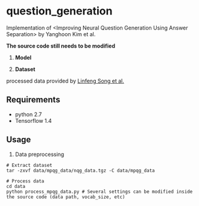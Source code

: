 # question_generation
Implementation of &lt;Improving Neural Question Generation Using Answer Separation> by Yanghoon Kim et al.

**The source code still needs to be modified**

1. **Model**

2. **Dataset**

processed data provided by [Linfeng Song et al.](https://www.aclweb.org/anthology/N18-2090)

## Requirements

- python 2.7
- Tensorflow 1.4

## Usage

1. Data preprocessing

```
# Extract dataset
tar -zxvf data/mpqg_data/nqg_data.tgz -C data/mpqg_data

# Process data
cd data
python process_mpqg_data.py # Several settings can be modified inside the source code (data path, vocab_size, etc)
```
